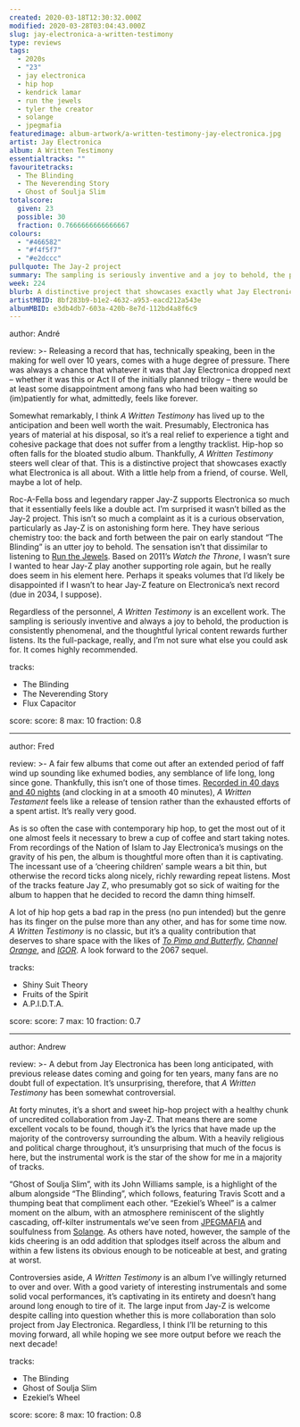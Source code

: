 ```yaml
---
created: 2020-03-18T12:30:32.000Z
modified: 2020-03-28T03:04:43.000Z
slug: jay-electronica-a-written-testimony
type: reviews
tags:
  - 2020s
  - "23"
  - jay electronica
  - hip hop
  - kendrick lamar
  - run the jewels
  - tyler the creator
  - solange
  - jpegmafia
featuredimage: album-artwork/a-written-testimony-jay-electronica.jpg
artist: Jay Electronica
album: A Written Testimony
essentialtracks: ""
favouritetracks:
  - The Blinding
  - The Neverending Story
  - Ghost of Soulja Slim
totalscore:
  given: 23
  possible: 30
  fraction: 0.7666666666666667
colours:
  - "#466582"
  - "#f4f5f7"
  - "#e2dccc"
pullquote: The Jay-2 project
summary: The sampling is seriously inventive and a joy to behold, the production is consistently phenomenal, and the thoughtful lyrical content rewards further listens.
week: 224
blurb: A distinctive project that showcases exactly what Jay Electronica is all about. With a little help from a friend, of course.
artistMBID: 8bf283b9-b1e2-4632-a953-eacd212a543e
albumMBID: e3db4db7-603a-420b-8e7d-112bd4a8f6c9
---
```

author: André

review: >-
  Releasing a record that has, technically speaking, been in the making for well over 10 years, comes with a huge degree of pressure. There was always a chance that whatever it was that Jay Electronica dropped next – whether it was this or Act II of the initially planned trilogy – there would be at least some disappointment among fans who had been waiting so (im)patiently for what, admittedly, feels like forever. 
  
  Somewhat remarkably, I think *A Written Testimony* has lived up to the anticipation and been well worth the wait. Presumably, Electronica has years of material at his disposal, so it’s a real relief to experience a tight and cohesive package that does not suffer from a lengthy tracklist. Hip-hop so often falls for the bloated studio album. Thankfully, *A Written Testimony* steers well clear of that. This is a distinctive project that showcases exactly what Electronica is all about. With a little help from a friend, of course. Well, maybe a lot of help.

  Roc-A-Fella boss and legendary rapper Jay-Z supports Electronica so much that it essentially feels like a double act. I’m surprised it wasn’t billed as the Jay-2 project. This isn’t so much a complaint as it is a curious observation, particularly as Jay-Z is on astonishing form here. They have serious chemistry too: the back and forth between the pair on early standout “The Blinding” is an utter joy to behold. The sensation isn’t that dissimilar to listening to [Run the Jewels](/reviews/run-the-jewels-run-the-jewels-2/). Based on 2011’s *Watch the Throne*, I wasn’t sure I wanted to hear Jay-Z play another supporting role again, but he really does seem in his element here. Perhaps it speaks volumes that I’d likely be disappointed if I wasn’t to hear Jay-Z feature on Electronica’s next record (due in 2034, I suppose). 
  
  Regardless of the personnel, *A Written Testimony* is an excellent work. The sampling is seriously inventive and always a joy to behold, the production is consistently phenomenal, and the thoughtful lyrical content rewards further listens. Its the full-package, really, and I’m not sure what else you could ask for. It comes highly recommended.

tracks:
  - The Blinding
  - ­­The Neverending Story
  - ­­Flux Capacitor

score:
  score: 8
  max: 10
  fraction: 0.8

---
author: Fred

review: >-
  A fair few albums that come out after an extended period of faff wind up sounding like exhumed bodies, any semblance of life long, long since gone. Thankfully, this isn’t one of those times. [Recorded in 40 days and 40 nights](https://www.vulture.com/2020/03/jay-electronica-debut-album-a-written-testimony-jay-z-tidal.html) (and clocking in at a smooth 40 minutes), *A Written Testament* feels like a release of tension rather than the exhausted efforts of a spent artist. It’s really very good.

  As is so often the case with contemporary hip hop, to get the most out of it one almost feels it necessary to brew a cup of coffee and start taking notes. From recordings of the Nation of Islam to Jay Electronica’s musings on the gravity of his pen, the album is thoughtful more often than it is captivating. The incessant use of a ‘cheering children’ sample wears a bit thin, but otherwise the record ticks along nicely, richly rewarding repeat listens. Most of the tracks feature Jay Z, who presumably got so sick of waiting for the album to happen that he decided to record the damn thing himself.

  A lot of hip hop gets a bad rap in the press (no pun intended) but the genre has its finger on the pulse more than any other, and has for some time now. *A Written Testimony* is no classic, but it’s a quality contribution that deserves to share space with the likes of [*To Pimp and Butterfly*](/reviews/kendrick-lamar-to-pimp-a-butterfly/), [*Channel Orange*](/reviews/frank-ocean-channel-orange/>), and [*IGOR*](/reviews/tyler-the-creator-igor/). A look forward to the 2067 sequel.

tracks:
  - Shiny Suit Theory
  - ­­Fruits of the Spirit
  - ­­A.P.I.D.T.A.

score:
  score: 7
  max: 10
  fraction: 0.7

---
author: Andrew

review: >-
  A debut from Jay Electronica has been long anticipated, with previous release dates coming and going for ten years, many fans are no doubt full of expectation. It’s unsurprising, therefore, that *A Written Testimony* has been somewhat controversial.

  At forty minutes, it’s a short and sweet hip-hop project with a healthy chunk of uncredited collaboration from Jay-Z. That means there are some excellent vocals to be found, though it’s the lyrics that have made up the majority of the controversy surrounding the album. With a heavily religious and political charge throughout, it’s unsurprising that much of the focus is here, but the instrumental work is the star of the show for me in a majority of tracks.

  “Ghost of Soulja Slim”, with its John Williams sample, is a highlight of the album alongside “The Blinding”, which follows, featuring Travis Scott and a thumping beat that compliment each other. “Ezekiel’s Wheel” is a calmer moment on the album, with an atmosphere reminiscent of the slightly cascading, off-kilter instrumentals we’ve seen from [JPEGMAFIA](/reviews/jpegmafia-all-my-heroes-are-cornballs/) and soulfulness from [Solange](/reviews/solange-a-seat-at-the-table/). As others have noted, however, the sample of the kids cheering is an odd addition that splodges itself across the album and within a few listens its obvious enough to be noticeable at best, and grating at worst.

  Controversies aside, *A Written Testimony* is an album I’ve willingly returned to over and over. With a good variety of interesting instrumentals and some solid vocal performances, it’s captivating in its entirety and doesn’t hang around long enough to tire of it. The large input from Jay-Z is welcome despite calling into question whether this is more collaboration than solo project from Jay Electronica. Regardless, I think I’ll be returning to this moving forward, all while hoping we see more output before we reach the next decade!

tracks:
  - The Blinding
  - ­­Ghost of Soulja Slim
  - ­­Ezekiel’s Wheel

score:
  score: 8
  max: 10
  fraction: 0.8
